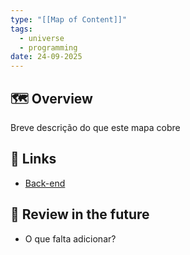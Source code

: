 ```yaml
---
type: "[[Map of Content]]"
tags:
  - universe
  - programming
date: 24-09-2025
---
```

## 🗺️ Overview
Breve descrição do que este mapa cobre
##  📂 Links
- [Back-end](Programming/Back-end/__index.md)
## 🔎 Review in the future
- O que falta adicionar?
